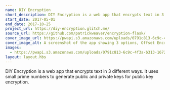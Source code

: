 ```yaml
---
name: DIY Encryption
short_description: DIY Encryption is a web app that encrypts text in 3 different ways. It uses small prime numbers to generate public and private keys for public key encryption.
start_date: 2017-05-01
end_date: 2017-10-25
project_url: https://diy-encryption.glitch.me/
source_url: https://github.com/patrickweaver/encryption-flask/
cover_image_url: https://pwapi.s3.amazonaws.com/uploads/0791c813-6c9c-4f3a-b313-167205f866f0
cover_image_alt: A screenshot of the app showing 3 options, Offset Encryption, Shared Key Encyrption, and Public Key Encryption
images:
  - https://pwapi.s3.amazonaws.com/uploads/0791c813-6c9c-4f3a-b313-167205f866f0
layout: layout.hbs
---
```


DIY Encryption is a web app that encrypts text in 3 different ways. It uses small prime numbers to generate public and private keys for public key encryption.